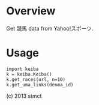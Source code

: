 Overview
========

Get 競馬 data from Yahoo!スポーツ.

Usage
=====

    import keiba
    k = keiba.Keiba()
    k.get_races(url, n=10)
    k.get_uma_links(denma_id)


(c) 2013 stmct
